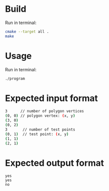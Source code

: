 Build
=========
Run in terminal:
```bash
cmake --target all .
make
```

Usage
==========
Run in terminal:
```bash
./program
```

Expected input format
=========
```bash
3      // number of polygon vertices  
(0, 0) // polygon vertex: (x, y)     
(3, 0)
(0, 2)
3       // number of test points 
(0, 1)  // test point: (x, y)    
(1, 1)
(2, 1)
```

Expected output format
========
```
yes
yes
no
```
